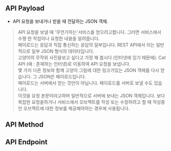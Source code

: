 ## API Payload

- API 요청을 보내거나 받을 때 전달하는 JSON 객체. 

> API 요청을 보낼 때 '무언가하는'서비스를 얻으려고합니다. 그러면 서비스에서 수행 한 작업이나 요청한 내용을 알려줍니다.  
> 페이로드는 응답과 직접 통신하는 응답의 일부입니다. REST API에서 이는 일반적으로 일부 JSON 형식의 데이터입니다.  
> 고양이의 무작위 사진을보고 싶다고 가정 해 봅시다 (인터넷에 있기 때문에). Cat API (예 : 존재하는 인터넷)로 이동하여 API 요청을 보냅니다.   
> 몇 가지 다른 정보와 함께 고양이 그림에 대한 링크가있는 JSON 객체를 다시 얻습니다. 그 JSON은 페이로드입니다.  
> 페이로드는 서버에서 얻는 것만이 아닙니다. 페이로드를 서버로 보낼 수도 있습니다.   
> 이것을 요청 본문이라고하며 일반적으로 서버에 보내는 JSON 객체입니다. 
> 보다 복잡한 요청을하거나 서비스에서 오브젝트를 작성 또는 수정하려고 할 때 작성중인 오브젝트에 대한 정보를 제공해야하는 경우에 사용됩니다.  

## API Method

## API Endpoint
